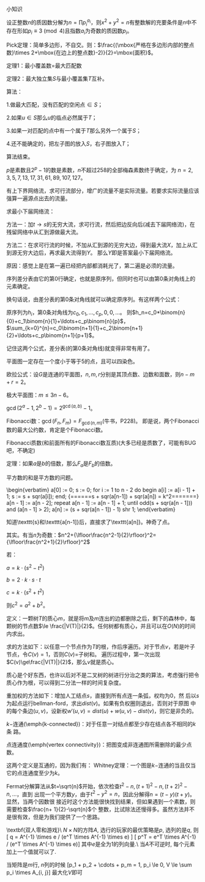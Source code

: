 小知识

设正整数$n$的质因数分解为$n=\prod p_i^{a_i}$，则$x^2+y^2=n$有整数解的充要条件是$n$中不存在形如$p_i \equiv 3\pmod{4}$且指数$a_i$为奇数的质因数$p_i$。

Pick定理：简单多边形，不自交。则：$\frac{(\mbox{严格在多边形内部的整点数}\times 2+\mbox{在边上的整点数}-2)}{2}=\mbox{面积}$。

定理1：最小覆盖数=最大匹配数

定理2：最大独立集$S$与最小覆盖集$T$互补。

算法：

1.做最大匹配，没有匹配的空闲点$\in S$；

2.如果$u\in S$那么$u$的临点必然属于$T$；

3.如果一对匹配的点中有一个属于$T$那么另外一个属于$S$；

4.还不能确定的，把左子图的放入$S$，右子图放入$T$；

算法结束。
 
$p$是素数且$2^p-1$的数是素数，$n$不超过$258$的全部梅森素数终于确定，为
$n=2,3,5,7,13,17,31,61,89,107,127$。
 
有上下界网络流，求可行流部分，增广的流量不是实际流量。若要求实际流量应该强算一遍源点出去的流量。

求最小下届网络流：

方法一：加$t\to s$的无穷大流，求可行流，然后把边反向后(减去下届网络流)，在残留网络中从汇到源做最大流。

方法二：在求可行流的时候，不加从汇到源的无穷大边，得到最大流$X$，加上从汇到源无穷大边后，再求最大流得到$Y$。
那么$Y$即是答案最小下届网络流。

原因：感觉上是在第一遍已经把内部都消耗光了，第二遍是必须的流量。
 
序列差分表由它的第$0$行确定，也就是原序列，但同时也可以由第$0$条对角线上的元素确定。

换句话说，由差分表的第$0$条对角线就可以确定原序列。有这样两个公式：

原序列为$h_i$，第$0$条对角线为$c_0,c_1,\ldots,c_p,0,0,\ldots$。
则$h_n=c_0*\binom{n}{0}+c_1\binom{n}{1}+\ldots+c_p\binom{n}{p}$，
$\sum_{k=0}^{n}=c_0\binom{n+1}{1}+c_2\binom{n+1}{2}+\ldots+c_p\binom{n+1}{p+1}$。

记住这两个公式，差分表(的第$0$条对角线)就变得非常有用了。
 
平面图一定存在一个度小于等于$5$的点，且可以四染色。

欧拉公式：设$G$是连通的平面图，$n,m,r$分别是其顶点数、边数和面数，则$n-m+r=2$。

极大平面图：$m\le3n-6$。
 
$\gcd(2^a-1,2^b-1)=2^{\gcd(a,b)}-1$。

Fibonacci数：$\gcd(F_n,F_m)=F_{\gcd(n,m)}$(牛书，P228)。
即是说，两个Fibonacci数的最大公约数，肯定是个Fibonacci数。
 
Fibonacci质数(和前面所有的Fibonacci数互质)(大多已经是质数了，可能有BUG吧，不确定)

定理：如果$a$是$b$的倍数，那么$F_a$是$F_b$的倍数。
 
平方数的和是平方数的问题。

\begin{verbatim}
    a[0] := 0;
    s := 0;
    for i := 1 to n - 2 do
        begin
            a[i] := a[i - 1] + 1;
            s := s + sqr(a[i]);
        end;
    {======s + sqr(a[n-1]) + sqr(a[n]) = k^2=======}
    a[n - 1] := a[n - 2];
    repeat
        a[n - 1] := a[n - 1] + 1;
    until odd(s + sqr(a[n - 1])) and (a[n - 1] > 2);
    a[n] := (s + sqr(a[n - 1]) - 1) shr 1;
\end{verbatim}

知道\texttt{s}和\texttt{a[n-1]}后，直接求了\texttt{a[n]}。神奇了点。

其实。有当$n$为奇数：$n^2+{\lfloor\frac{n^2-1}{2}\rfloor}^2={\lfloor\frac{n^2+1}{2}\rfloor}^2$

若：

$a=k\cdot(s^2 - t^2)$

$b=2\cdot k\cdot s\cdot t$

$c=k\cdot(s^2 + t^2)$

则$c^2=a^2+b^2$。
 
定义：一颗树$T$的质心$m$，就是将$m$及$m$连出的边都删除之后，剩下的森林中，每颗树的节点数$\le \frac{|V(T)|}{2}$。任何树都有质心，并且可以在$O(N)$的时间内求出。

求的方法如下：以任意一个节点作为$T$的根，作后序遍历。对于节点$v$，若是叶子节点，令$C(v)=1$，否则$C(v)=$子树和。
遍历过程中，第一次出现$C(v)\ge\frac{|V(T)|}{2}$，那么$v$就是质心。

质心是个好东西，也许以后对不是二叉树的树进行分治之类的算法，考虑强行把令质心作为根，可以得到二分法一样的时间复杂度。
 
重加权的方法如下：增加人工结点$s$，直接到所有点连一条弧，权均为0，然
后以$s$为起点运行bellman-ford，求出$dist(v)$。如果有负权圈则退出，否则对于原图
中的每个条边$(u,v)$，设新权$w'(u,v)=dist(u)+w(u,v)-dist(v)$，则它是非负的。
 
$k-$连通(\emph{k-connected})：对于任意一对结点都至少存在结点各不相同的$k$条
路。

点连通度(\emph{vertex connectivity})：把图变成非连通图所需删除的最少点
数。

这两个定义是互通的，因为我们有：
Whitney定理：一个图是$k-$连通的当且仅当它的点连通度至少为$k$。
 
Fermat分解算法从$t=\sqrt{n}$开始，依次检查$t^2-n,(t+1)^2-n,(t+2)^2-n,\ldots$，直到
出现一个平方数$y$，由于$t^2-y^2=n$，因此分解得$n=(t-y)(t+y)$。显然，当两个因数很
接近时这个方法能很快找到结果，但如果遇到一个素数，则需要检查$\frac{n+ 1}{2}-\sqrt{n}$个
整数，比试除法还慢得多。虽然方法并不是很有效，但是为我们提供了一个思路。

\textbf{双人零和游戏}\\
$N \times N$的方阵$A$, 选行的玩家的最优策略是$p$, 选列的是$q$, 则
\[ q = A^{-1} \times e / (e^T \times A^{-1} \times e) \]
\[ p^T = e^T \times A^{-1} / (e^T \times A^{-1} \times e)\]
其中$e$是全为$1$的列向量.\\
当$A$不可逆时, 每个元素加上一个值就可以了.

当矩阵是$m$行, $n$列的时候
\[p_1 + p_2 + \cdots + p_m = 1, p_i \le 0, V \le \sum p_i \times A_{i, j}\]
最大化$V$即可

